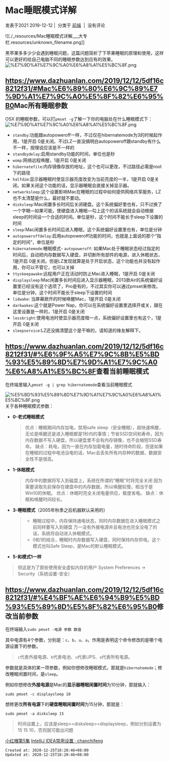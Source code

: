 
# Mac睡眠模式详解

发表于2021 2019-12-12 |  分类于 [前端](https://www.dazhuanlan.com/frontend/)  |  没有评论

![[./_resources/Mac睡眠模式详解___大专栏.resources/unknown_filename.png]]

黑苹果多多少少会遇到睡眠问题，这篇问题简析了下苹果睡眠的原理和使用，这样可以更好的给自己电脑不同的睡眠参数达到应有的效果。
![%E7%9D%A1%E7%9C%A0%E6%A8%A1%E5%BC%8F.png](https://tuchuang-1258561688.cos.ap-chengdu.myqcloud.com/%E7%9D%A1%E7%9C%A0%E6%A8%A1%E5%BC%8F.png)

## <https://www.dazhuanlan.com/2019/12/12/5df16c8212f31/#Mac%E6%89%80%E6%9C%89%E7%9D%A1%E7%9C%A0%E5%8F%82%E6%95%B0>Mac所有睡眠参数

OSX 的睡眠参数，可以打`pmset -g`了解一下你的电脑处在什么睡眠模式下：
![%E7%9D%A1%E7%9C%A0%E6%A8%A1%E5%BC%8F.png](https://tuchuang-1258561688.cos.ap-chengdu.myqcloud.com/%E7%9D%A1%E7%9C%A0%E6%A8%A1%E5%BC%8F.png)

*   `standby`:功能跟autopoweroff一样，不过仅在hibernatemode为3的时候起作用，1是开启 0是关闭。不过LZ一直没搞明白autopoweroff跟standby有什么不一样，按理说应该是不一样的
*   `standbydelay`:启用standby功能的时间，单位也是秒
*   `womp`:网络远程唤醒，1是开启 0是关闭
*   `hibernatefile`:内存镜像存放的地址，这个也可以更改，不过路径必需是root下的路径
*   `halfdim`:显示器睡眠时使显示器亮度改变为当前亮度的一半，1是开启 0是关闭。如果关闭这个功能的话，显示器睡眠会直接关掉显示器。
*   `networksleep`:这个设置影响Mac在睡眠的过程中如何提供网络共享服务，LZ也不太清楚是什么，最好就不要动。
*   `disksleep`:Mac闲置多长时间后关闭硬盘。这个系统偏好里也有，只不过换了一个字眼—如果可能，使硬盘进入睡眠—勾上这个的话系统就会自动根据sleep的时间设一个合适的时间。单位是秒，这个时间不能长于sleep下设置的时间
*   `sleep`:Mac闲置多长时间后进入睡眠，这个系统偏好设置里也有，单位是分钟
*   `autopoweroffdelay`:启用autopoweroff功能的时间，也就是上面说的那个“指定的时间”，单位是秒
*   `hibernatemode`:睡眠模式- `autopoweroff`: 如果Mac处于睡眠状态经过指定的时间后，自动把内存数据写入硬盘，并切断所有部件的电源，进入休眠状态，1是开启 0是关闭。但是LZ发现就算是处于开启状态，这个功能也并没有起作用，你可以不管它，也可以关掉
*   `ttyskeepawake`:远程用户正在活动时防止Mac进入睡眠，1是开启 0是关闭
*   `displaysleep`:Mac闲置多长时间后进入显示器睡眠，2013款Air的系统偏好设置里已经没有这个选项了，Pro是有的，不过其实你可以通过pmset来修改。单位是分钟，这个时间不能长于sleep下设置的时间
*   `lidwake`: 当屏幕掀开的时候唤醒Mac，1是开启 0是关闭
*   `darkwakes`:这个就是Power Nap，你可以在系统偏好设置里选择开或关，跟在这里设置是一样的，1是开启 0是关闭
*   `lessbright`:使用电池时使显示器亮度暗一点，系统偏好设置里也有这个，1是开启 0是关闭
*   `sleepservice`:LZ还没搞清楚这个是干嘛的，请知道的锋友解释下。

## <https://www.dazhuanlan.com/2019/12/12/5df16c8212f31/#%E6%9F%A5%E7%9C%8B%E5%BD%93%E5%89%8D%E7%9D%A1%E7%9C%A0%E6%A8%A1%E5%BC%8F>查看当前睡眠模式

在终端里输入`pmset -g | grep hibernatemode`查看当前睡眠模式

![%E5%BD%93%E5%89%8D%E7%9D%A1%E7%9C%A0%E6%A8%A1%E5%BC%8F.png](https://tuchuang-1258561688.cos.ap-chengdu.myqcloud.com/%E5%BD%93%E5%89%8D%E7%9D%A1%E7%9C%A0%E6%A8%A1%E5%BC%8F.png)
关于各种睡眠模式参数：

*   **0-老式睡眠模式**
    
    > 优点：睡眠期间内存加电，禁用safe sleep（安全睡眠），超快速唤醒，无论是唤醒还是进入睡眠都是1秒内的事情；节省SSD空间和寿命，因为内存数据不写入硬盘，所以硬盘里不会有内存镜像，也不会缩短SSD寿命。
    > 缺点：耗电，因为一直在内存加载电量，随时待命阶段，但是如果在睡眠的过程中电池没电的话，Mac会丢失所有内存种的数据，数据安全性不是很高。
    
*   **1-休眠模式**
    
    > 内存中的数据将写入到磁盘上，系统在所谓的“睡眠”时将完全关闭
    > 因为需要读取先前保存在硬盘中的内存数据，所以唤醒较慢，相当于是Win10的休眠。
    > 优点：休眠时完全关闭电量供应，极度省电。
    > 缺点：休眠和唤醒时间较长。
    
*   **3-睡眠模式**（2005年秋季之后机器默认采用的）
    
    > *   睡眠过程中，内存保持通电状态，同时内存数据在进入睡眠模式之前同样要写入到硬盘
    >     万一没有外接电源并且电池也完全没电了的话，系统将自动进入休眠模式。
    > *   0和1的结合，睡眠时内存数据写入硬盘，同时保持内存供电。这个模式也叫Safe Sleep，是Mac的默认睡眠模式。
    
*   **5-和模式1一样**
    

> 但这是为了那些使用安全虚拟内存的用户 System Preferences -> Security（系统设置-安全）

## <https://www.dazhuanlan.com/2019/12/12/5df16c8212f31/#%E4%BF%AE%E6%94%B9%E5%BD%93%E5%89%8D%E5%8F%82%E6%95%B0>修改当前参数

在终端输入`sudo pmset -电源 参数 数值`

其中电源有4个参数，分别是：`c`、`b`、`u`、`a`，作用是表明这个命令修改的是哪个电源设置下的参数。

> `c`代表外接电源、`b`代表电池、`u`代表UPS、`a`代表所有电源。

参数就是具体的某一项参数，例如你想修改睡眠模式，那就是`hibernatemode`；修改睡眠闲置时间，是`sleep`。

例如你想修改**外接电源**是Mac的**显示器睡眠闲置时间**为10分钟，那就输入：

`sudo pmset -c displaysleep 10`

想修更改**所有电源**下的**硬盘睡眠闲置时间**为15分钟，那就是：

`sudo pmset -a disksleep 15`

> 时间设置上，应该是sleep>=disksleep>=displaysleep，例如分别设置为15 15 10，否则就可能出问题

[小红帽第5集](https://www.dazhuanlan.com/2019/12/12/5df16c860a477/)
[IntelliJ IDEA常用设置 · chanchifeng](https://www.dazhuanlan.com/2019/12/12/5df16c7e188e5/)

    Created at: 2020-12-25T18:20:46+08:00
    Updated at: 2020-12-25T18:20:46+08:00

